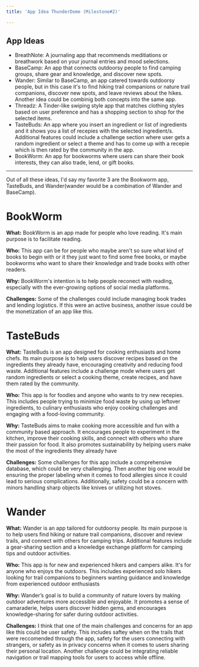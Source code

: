 ```yaml
---
title: 'App Idea ThunderDome (Milestone#2)'

---
```


App Ideas
- 
* BreathNote: A journaling app that recommends meditiations or breathwork based on your journal entries and mood selections. 
* BaseCamp: An app that connects outdoorsy people to find camping groups, share gear and knowledge, and discover new spots.
* Wander: Similar to BaseCamp, an app catered towards outdoorsy people, but in this case it's to find hiking trail companions or nature trail companions, discover new spots, and leave reviews about the hikes. Another idea could be combinig both concepts into the same app.
* Threadz: A Tinder-like swiping style app that matches clothing styles based on user preference and has a shopping section to shop for the selected items.
* TasteBuds: An app where you insert  an ingredient or list of ingredients and it shows you  a list of recepies  with the selected ingredient/s. Additional features could include a challenge section where user gets a random ingredient or select a theme and has to come up with a recepie which is then rated by the community in the app.
* BookWorm: An app for bookworms where users can share their book interests, they can also trade, lend, or gift books. 

----
Out of all these ideas, I'd say my favorite 3 are the Bookworm app, TasteBuds, and Wander(wander would be a combination of Wander and BaseCamp). 

# BookWorm
**What:** BookWorm is an app made for people who love reading. It's main purpose is to facilitate reading.

**Who:** This app can be for people who maybe aren't so sure what kind of books to begin with or it they just want to find some free books, or maybe bookworms who want to share their knowledge and trade books with other readers.

**Why:** BookWorm's intention is to help people reconect with reading, especially with the ever-growing options of social media platforms. 

**Challenges:** Some of the challenges could include managing book trades and lending logistics. If this were an active business, another issue could be the monetization of an app like this.


# TasteBuds
**What:** TasteBuds is an app designed for cooking enthusiasts and home chefs. Its main purpose is to help users discover recipes based on the ingredients they already have, encouraging creativity and reducing food waste. Additional features include a challenge mode where users get random ingredients or select a cooking theme, create recipes, and have them rated by the community.

**Who:** This app is for foodies and anyone who wants to try new recepies. This includes people trying to minimize food waste by using up leftover ingredients, to culinary enthusiasts who enjoy cooking challenges and engaging with a food-loving community.

**Why:** TasteBuds aims to make cooking more accessible and fun with a community based approach. It encourages people to experiment in the kitchen, improve their cooking skills, and connect with others who share their passion for food. It also promotes sustainability by helping users make the most of the ingredients they already have 

**Challenges:** Some challenges for this app include a comprehensive database, which could be very challenging. Then another big one would be ensuring the proper labeling when it comes to food allergies since it could lead to serious complications. Additionally, safety could be a concern with minors handling sharp objects like knives or utilizing hot stoves.


# Wander
**What:** Wander is an app tailored for outdoorsy people. Its main purpose is to help users find hiking or nature trail companions, discover and review trails, and connect with others for camping trips. Additional features include a gear-sharing section and a knowledge exchange platform for camping tips and outdoor activities.

**Who:** This app is for new and experienced hikers and campers alike. It's for anyone who enjoys the outdoors. This includes experienced solo hikers looking for trail companions to beginners wanting guidance and knowledge from experienced outdoor enthusiasts

**Why:** Wander’s goal is to build a community of nature lovers by making outdoor adventures more accessible and enjoyable. It promotes a sense of camaraderie, helps users discover hidden gems, and encourages knowledge-sharing for safer during outdoor activities.

**Challenges:** I think that one of the main challenges and concerns for an app like this could be user safety. This includes saftey when on the trails that were reccomended through the app, safety for the users connecting with strangers, or safety as in privacy concerns when it comes to users sharing their personal location. Another challenge could be integrating reliable navigation or trail mapping tools for users to access while offline.